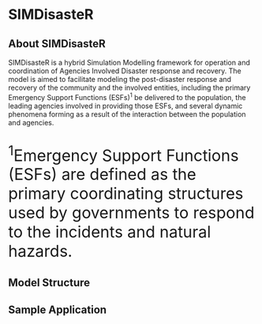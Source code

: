 # SIMDisasteR
## About SIMDisasteR
SIMDisasteR is a hybrid Simulation Modelling framework for operation and coordination of Agencies Involved Disaster response and recovery. The model is aimed to facilitate modeling the post-disaster response and recovery of the community and the involved entities, including the primary Emergency Support Functions (ESFs)<sup>1</sup> be delivered to the population, the leading agencies involved in providing those ESFs, and several dynamic phenomena forming as a result of the interaction between the population and agencies.


<p style="font-size:32px"> <sup>1</sup>Emergency Support Functions (ESFs) are defined as the primary coordinating structures used by governments to respond to the incidents and natural hazards. </p>

## Model Structure


## Sample Application
